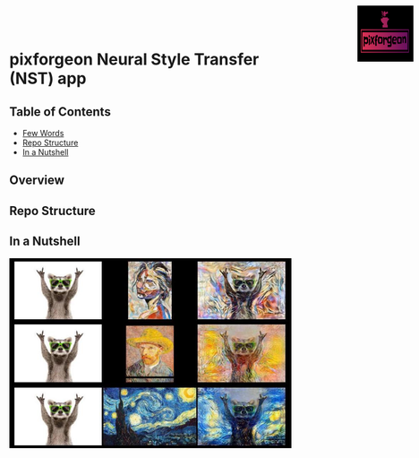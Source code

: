 <div style="position: absolute; top: 10px; right: 10px;">
    <img src="images/logo.png" alt="Logo" width="100" height="100">
</div>

# pixforgeon Neural Style Transfer (NST) app

## Table of Contents

- [Few Words](#few-words)
- [Repo Structure](#Repo-structure)
- [In a Nutshell](#in-a-nutshell)

## Overview

## Repo Structure

## In a Nutshell

![NST Outputs Plot](images/NST_outputs_plot.jpg)

